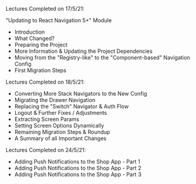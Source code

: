 Lectures Completed on 17/5/21:

"Updating to React Navigation 5+" Module
* Introduction
* What Changed?
* Preparing the Project
* More Information & Updating the Project Dependencies
* Moving from the "Registry-like" to the "Component-based" Navigation Config
* First Migration Steps

Lectures Completed on 18/5/21:
* Converting More Stack Navigators to the New Config
* Migrating the Drawer Navigation
* Replacing the "Switch" Navigator & Auth Flow
* Logout & Further Fixes / Adjustments
* Extracting Screen Params
* Setting Screen Options Dynamically
* Remaining Migration Steps & Roundup
* A Summary of all Important Changes

Lectures Completed on 24/5/21:
* Adding Push Notifications to the Shop App - Part 1
* Adding Push Notifications to the Shop App - Part 2
* Adding Push Notifications to the Shop App - Part 3